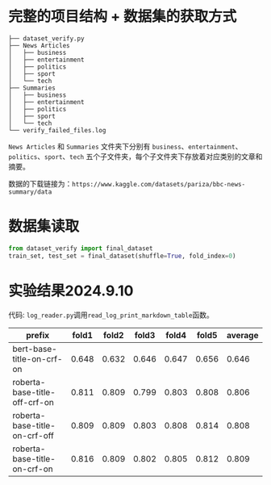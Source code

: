 # 完整的项目结构 + 数据集的获取方式

```tree
├── dataset_verify.py
├── News Articles
│   ├── business
│   ├── entertainment
│   ├── politics
│   ├── sport
│   └── tech
├── Summaries
│   ├── business
│   ├── entertainment
│   ├── politics
│   ├── sport
│   └── tech
└── verify_failed_files.log
```

`News Articles` 和 `Summaries` 文件夹下分别有 `business`、`entertainment`、`politics`、`sport`、`tech` 五个子文件夹，每个子文件夹下存放着对应类别的文章和摘要。

数据的下载链接为：`https://www.kaggle.com/datasets/pariza/bbc-news-summary/data`

# 数据集读取

```python
from dataset_verify import final_dataset
train_set, test_set = final_dataset(shuffle=True, fold_index=0)
```

# 实验结果2024.9.10

代码: `log_reader.py`调用`read_log_print_markdown_table`函数。

| prefix | fold1 | fold2 | fold3 | fold4 | fold5 | average |
| -------- | -------- | -------- | -------- | -------- | -------- | -------- |
| bert-base-title-on-crf-on | 0.648 | 0.632 | 0.646 | 0.647 | 0.656 | 0.646 |
| roberta-base-title-off-crf-on | 0.811 | 0.809 | 0.799 | 0.803 | 0.808 | 0.806 |
| roberta-base-title-on-crf-off | 0.809 | 0.809 | 0.803 | 0.808 | 0.814 | 0.808 |
| roberta-base-title-on-crf-on | 0.816 | 0.809 | 0.802 | 0.805 | 0.812 | 0.809 |